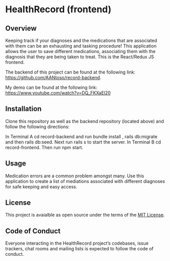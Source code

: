 # HealthRecord (frontend)

## Overview
Keeping track if your diagnoses and the medications that are associated with them can be an exhausting and tasking procedure! This application allows the user to save different medications, associating them with the diagnosis that they are being taken to treat.
This is the React/Redux JS frontend. 

The backend of this project can be found at the following link: https://github.com/AANtoso/record-backend.

My demo can be found at the following link: https://www.youtube.com/watch?v=DQ_FKXaEl20

## Installation
Clone this repository as well as the backend repository (located above) and follow the following directions:

In Terminal A cd record-backend and run bundle install , rails db:migrate and then rails db:seed. Next run rails s to start the server.
In Terminal B cd record-frontend. Then run npm start.

## Usage
Medication errors are a common problem amongst many. Use this application to create a list of mediations associated with different diagnoses for safe keeping and easy access. 

## License
This project is avaialble as open source under the terms of the [MIT License](https://opensource.org/licenses/MIT).

## Code of Conduct
Everyone interacting in the HealthRecord project’s codebases, issue trackers, chat rooms and mailing lists is expected to follow the code of conduct.
